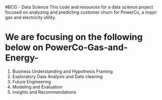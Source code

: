 #BCG - Data Science 
This code and resources for a data science project focused on analyzing and predicting customer churn for PowerCo, a major gas and electricity utility.
# We are focusing on the following below on PowerCo-Gas-and-Energy-
1. Business Understanding and Hypothesis Framing
2. Exploratory Data Analysis and Data cleaning 
3. Future Engineering 
4. Modeling and Evaluation 
5. insights and Recommendations 
